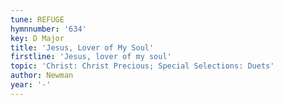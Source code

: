 ```yaml
---
tune: REFUGE
hymnnumber: '634'
key: D Major
title: 'Jesus, Lover of My Soul'
firstline: 'Jesus, lover of my soul'
topic: 'Christ: Christ Precious; Special Selections: Duets'
author: Newman
year: '-'
---
```

